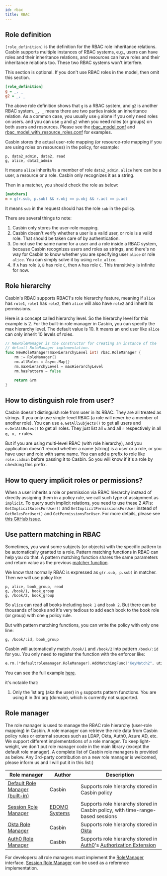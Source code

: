 ```yaml
---
id: rbac
title: RBAC
---
```


## Role definition

``[role_definition]`` is the definition for the RBAC role inheritance relations. Casbin supports multiple instances of RBAC systems, e.g., users can have roles and their inheritance relations, and resources can have roles and their inheritance relations too. These two RBAC systems won't interfere.

This section is optional. If you don't use RBAC roles in the model, then omit this section.

```ini
[role_definition]
g = _, _
g2 = _, _
```

The above role definition shows that ``g`` is a RBAC system, and ``g2`` is another RBAC system. ``_, _`` means there are two parties inside an inheritance relation. As a common case, you usually use ``g`` alone if you only need roles on users. and you can use ``g`` and ``g2`` when you need roles (or groups) on both users and resources. Please see the [rbac_model.conf](https://github.com/casbin/casbin/blob/master/examples/rbac_model.conf) and [rbac_model_with_resource_roles.conf](https://github.com/casbin/casbin/blob/master/examples/rbac_with_resource_roles_model.conf) for examples.

Casbin stores the actual user-role mapping (or resource-role mapping if you are using roles on resources) in the policy, for example:

```
p, data2_admin, data2, read
g, alice, data2_admin
```

It means ``alice`` inherits/is a member of role ``data2_admin``. ``alice`` here can be a user, a resource or a role. Casbin only recognizes it as a string.

Then in a matcher, you should check the role as below:

```ini
[matchers]
m = g(r.sub, p.sub) && r.obj == p.obj && r.act == p.act
```

It means ``sub`` in the request should has the role ``sub`` in the policy.

There are several things to note:

1. Casbin only stores the user-role mapping.
2. Casbin doesn't verify whether a user is a valid user, or role is a valid role. That should be taken care of by authentication.
3. Do not use the same name for a user and a role inside a RBAC system, because Casbin recognizes users and roles as strings, and there's no way for Casbin to know whether you are specifying user ``alice`` or role ``alice``. You can simply solve it by using ``role_alice``.
4. If ``A`` has role ``B``, ``B`` has role ``C``, then ``A`` has role ``C``. This transitivity is infinite for now.

## Role hierarchy

Casbin's RBAC supports RBAC1's role hierarchy feature, meaning if ``alice`` has ``role1``, ``role1`` has ``role2``, then ``alice`` will also have ``role2`` and inherit its permissions.

Here is a concept called hierarchy level. So the hierarchy level for this example is 2. For the built-in role manager in Casbin, you can specify the max hierarchy level. The default value is 10. It means an end user like ``alice`` can only inherit 10 levels of roles.

```go
// NewRoleManager is the constructor for creating an instance of the
// default RoleManager implementation.
func NewRoleManager(maxHierarchyLevel int) rbac.RoleManager {
	rm := RoleManager{}
	rm.allRoles = &sync.Map{}
	rm.maxHierarchyLevel = maxHierarchyLevel
	rm.hasPattern = false

	return &rm
}
```

## How to distinguish role from user?

Casbin doesn't distinguish role from user in its RBAC. They are all treated as strings. If you only use single-level RBAC (a role will never be a member of another role). You can use ``e.GetAllSubjects()`` to get all users and ``e.GetAllRoles()`` to get all roles. They just list all ``u`` and all ``r`` respectively in all ``g, u, r`` rules.

But if you are using multi-level RBAC (with role hierarchy), and you application doesn't record whether a name (string) is a user or a role, or you have user and role with same name. You can add a prefix to role like ``role::admin`` before passing it to Casbin. So you will know if it's a role by checking this prefix.

## How to query implicit roles or permissions?

When a user inherits a role or permission via RBAC hierarchy instead of directly assigning them in a policy rule, we call such type of assignment as ``implicit``. To query such implicit relations, you need to use these 2 APIs: ``GetImplicitRolesForUser()`` and ``GetImplicitPermissionsForUser`` instead of ``GetRolesForUser()`` and ``GetPermissionsForUser``. For more details, please see [this GitHub issue](https://github.com/casbin/casbin/issues/137).

## Use pattern matching in RBAC

Sometimes, you want some subjects (or objects) with the specific pattern to be automatically granted to a role. Pattern matching functions in RBAC can help you do that. A pattern matching function shares the same parameters and return value as the previous [matcher function](https://casbin.org/docs/en/syntax-for-models#functions-in-matchers).

We know that normally RBAC is expressed as ``g(r.sub, p.sub)`` in matcher. Then we will use policy like:

```
p, alice, book_group, read
g, /book/1, book_group
g, /book/2, book_group
```

So ``alice`` can read all books including ``book 1`` and ``book 2``. But there can be thousands of books and it's very tedious to add each book to the book role (or group) with one ``g`` policy rule.

But with pattern matching functions, you can write the policy with only one line:

```
g, /book/:id, book_group
```

Casbin will automatically match ``/book/1`` and ``/book/2`` into pattern ``/book/:id`` for you. You only need to register the function with the enforcer like:

```go
e.rm.(*defaultrolemanager.RoleManager).AddMatchingFunc("KeyMatch2", util.KeyMatch2)
```

You can see the full example [here](https://github.com/casbin/casbin/blob/dbdb6cbe2e7a80863e4951f9ff36da07fef01b75/model_test.go#L278-L307).

it's notable that:

1. Only the 1st arg (aka the user) in ``g`` supports pattern functions. You are using it in 3rd arg (domain), which is currently not supported.

## Role manager

The role manager is used to manage the RBAC role hierarchy (user-role mapping) in Casbin. A role manager can retrieve the role data from Casbin policy rules or external sources such as LDAP, Okta, Auth0, Azure AD, etc. We support different implementations of a role manager. To keep light-weight, we don't put role manager code in the main library (except the default role manager). A complete list of Casbin role managers is provided as below. Any 3rd-party contribution on a new role manager is welcomed, please inform us and I will put it in this list:)

Role manager | Author | Description
----|----|----
[Default Role Manager (built-in)](https://github.com/casbin/casbin/blob/master/rbac/default-role-manager/role_manager.go) | Casbin | Supports role hierarchy stored in Casbin policy
[Session Role Manager](https://github.com/casbin/session-role-manager) | [EDOMO Systems](https://github.com/edomosystems) | Supports role hierarchy stored in Casbin policy, with time-range-based sessions
[Okta Role Manager](https://github.com/casbin/okta-role-manager) | Casbin | Supports role hierarchy stored in [Okta](https://www.okta.com/)
[Auth0 Role Manager](https://github.com/casbin/auth0-role-manager) | Casbin | Supports role hierarchy stored in [Auth0](https://auth0.com/)'s [Authorization Extension](https://auth0.com/docs/extensions/authorization-extension/v2)

For developers: all role managers must implement the [RoleManager](https://github.com/casbin/casbin/blob/master/rbac/role_manager.go) interface. [Session Role Manager](https://github.com/casbin/session-role-manager) can be used as a reference implementation.
